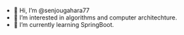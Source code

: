 - 👋 Hi, I’m @senjougahara77
- 👀 I’m interested in algorithms and computer architechture.
- 🌱 I’m currently learning SpringBoot.


<!---
senjougahara77/senjougahara77 is a ✨ special ✨ repository because its `README.md` (this file) appears on your GitHub profile.
You can click the Preview link to take a look at your changes.
--->
